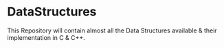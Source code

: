 # DataStructures
This Repository will contain almost all the Data Structures available &amp; their implementation in C &amp; C++.
